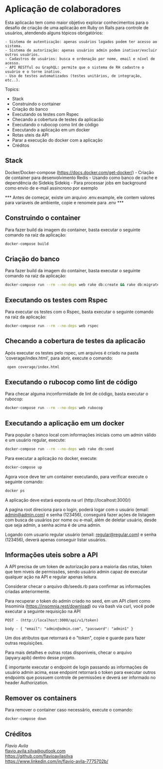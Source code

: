 # Aplicação de colaboradores

Esta aplicacão tem como maior objetivo explorar conhecimentos para o desafio de criação de uma aplicacão em Ruby on Rails para controle de usuários, atendendo alguns tópicos obrigatórios:

    - Sistema de autenticação: apenas usuários logados podem ter acesso ao sistema.
    - Sistema de autorização: apenas usuários admin podem inativar/excluir outros usuários.
    - Cadastros de usuários: busca e ordenação por nome, email e nível de acesso.
    - API RESTful ou GraphQL: permite que o sistema de RH cadastre o usuário e o torne inativo.
    - Uso de testes automatizados (testes unitários, de integração, etc..).

Topics:

- Stack
- Construindo o container
- Criação do banco
- Executando os testes com Rspec
- Checando a cobertura de testes da aplicacão
- Executando o rubocop como lint de código
- Executando a aplicação em um docker
- Rotas uteis da API
- Parar a execução do docker com a aplicação
- Créditos

## Stack

Docker/Docker-compose (https://docs.docker.com/get-docker/) - Criação de container para desenvolvimento
Redis - Usando como banco de cache e dependência do Sidekiq
Sidekiq - Para processar jobs em background como envio de e-mail assincrono por exemplo

*** Antes de começar, existe um arquivo .env.example, ele contem valores para variaveis de ambiente, copie e renomeie para .env ***

## Construindo o container 

Para fazer build da imagem do container, basta executar o seguinte comando na raiz da aplicação:
```bash
docker-compose build
```

## Criação do banco

Para fazer build da imagem do container, basta executar o seguinte comando na raiz da aplicação:
```bash
docker-compose run --rm --no-deps web rake db:create && rake db:migrate
```

## Executando os testes com Rspec

Para executar os testes com o Rspec, basta executar o seguinte comando na raiz da aplicação:

```bash
docker-compose run --rm --no-deps web rspec
```

## Checando a cobertura de testes da aplicacão

Após executar os testes pelo rspec, um arquivos é criado na pasta 'coverage/index.html', para abrir, execute o comando:

```bash
 open coverage/index.html
```

## Executando o rubocop como lint de código

Para checar alguma inconformidade de lint de código, basta executar o rubocop:

```bash
docker-compose run --rm --no-deps web rubocop
```

## Executando a aplicação em um docker

Para popular o banco local com informações iniciais como um admin válido e um usuário regular, execute:

```bash
docker-compose run --rm --no-deps web rake db:seed
```

Para executar a aplicação no docker, execute:

```bash
docker-compose up
```

Agora voce deve ter um container executando, para verificar execute o seguinte comando:

```bash
docker ps
```

A aplicação deve estará exposta na url (http://localhost:3000/)

A pagina root direciona para o login, poderá logar com o usuário (email: admin@admin.com) e senha (123456), conseguirá fazer ações de listagem com busca de usuários por nome ou e-mail, além de deletar usuário, desde que seja admin, a senha acima é de uma admin.

Logando com usuario regular usuário (email: regular@regular.com) e senha (123456), deverá apenas conseguir listar usuários.

## Informações uteis sobre a API

A API precisa de um token de autorização para a maioria das rotas, token que tem niveis de permissões, sendo usuário admin capaz de executar qualquer ação na API e regular apenas leitura.

Considerar checar o arquivo db/seeds.rb para confirmar as informações criadas anteriormente.

Para recuperar o token do admin criado no seed, em um API client como Insominia (https://insomnia.rest/download) ou via bash via curl, você pode executar a seguinte requisição na API

```
POST - (http://localhost:3000/api/v1/token)

body - { "email": "admin@admin.com", "password": "admin1" }
```
Um dos atributos que retornará é o "token", copie e guarde para fazer outras requisições.

Para mais detalhes e outras rotas disponiveis, checar o arquivo (apyary.apib) dentro desse projeto.

É importante executar o endpoint de login passando as informações de usuário admin acima, esse endpoint retornará o token para executar outros endpoints que possuem controle de permissões e deverá ser informado no header Authorization.

## Remover os containers

Para remover o container caso necessário, execute o comando:

```bash
docker-compose down
```

## Créditos

*Flavio Avila*<br>
flavio.avila.silva@outlook.com<br>
https://github.com/flavioavilasilva<br>
https://www.linkedin.com/in/flavio-avila-7775702b/
